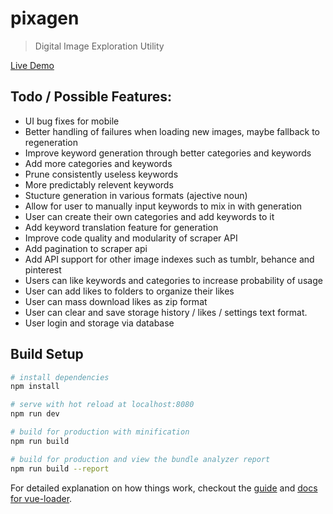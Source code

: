 # pixagen

> Digital Image Exploration Utility

[Live Demo](https://pixagen.app)

## Todo / Possible Features:
* UI bug fixes for mobile
* Better handling of failures when loading new images, maybe fallback to regeneration
* Improve keyword generation through better categories and keywords
* Add more categories and keywords
* Prune consistently useless keywords
* More predictably relevent keywords
* Stucture generation in various formats (ajective noun)
* Allow for user to manually input keywords to mix in with generation
* User can create their own categories and add keywords to it
* Add keyword translation feature for generation
* Improve code quality and modularity of scraper API
* Add pagination to scraper api
* Add API support for other image indexes such as tumblr, behance and pinterest
* Users can like keywords and categories to increase probability of usage
* User can add likes to folders to organize their likes
* User can mass download likes as zip format
* User can clear and save storage history / likes / settings text format.
* User login and storage via database

## Build Setup

``` bash
# install dependencies
npm install

# serve with hot reload at localhost:8080
npm run dev

# build for production with minification
npm run build

# build for production and view the bundle analyzer report
npm run build --report
```

For detailed explanation on how things work, checkout the [guide](http://vuejs-templates.github.io/webpack/) and [docs for vue-loader](http://vuejs.github.io/vue-loader).
